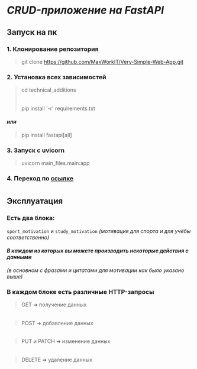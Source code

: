 # ***CRUD-приложение на FastAPI***
##
## Запуск на пк
### **1. Клонирование репозитория**
> git clone https://github.com/MaxWorkIT/Very-Simple-Web-App.git
### **2. Установка всех зависимостей**
> cd technical_additions
> ######
> pip install '-r' requirements.txt
#### *или*
> pip install fastapi[all]
### **3. Запуск c uvicorn**
> uvicorn main_files.main:app
### **4. Переход по [ссылке](http://127.0.0.1:8000/docs)**
#
## Эксплуатация
### Есть два блока:
```sport_motivation``` и ```study_motivation``` *(мотивация для спорта и для учёбы соответственно)*
#### ***В каждом из которых вы можете производить некоторые действия с данными***
*(в основном с фразами и цитатами для мотивации как было указано выше)*
###
### В каждом блоке есть различные HTTP-запросы
> GET ➜ получение данных
######
> POST ➜ добавление данных
######
> PUT и PATCH ➜ изменение данных
######
> DELETE ➜ удаление данных